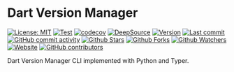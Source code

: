 # Dart Version Manager

[![License: MIT](https://img.shields.io/badge/License-MIT-green.svg)](https://opensource.org/licenses/MIT)
[![Test](https://github.com/educup/dvm/workflows/CI/badge.svg)](https://github.com/educup/dvm/actions?query=workflow%3ACI)
[![codecov](https://codecov.io/gh/educup/dvm/branch/main/graph/badge.svg?token=Z1MEEL3EAB)](https://codecov.io/gh/educup/dvm)
[![DeepSource](https://deepsource.io/gh/educup/dvm.svg/?label=active+issues)](https://deepsource.io/gh/educup/dvm/?ref=repository-badge)
[![Version](https://img.shields.io/pypi/v/dvm?color=%2334D058&label=Version)](https://pypi.org/project/dvm)
[![Last commit](https://img.shields.io/github/last-commit/educup/dvm.svg?style=flat)](https://github.com/educup/dvm/commits)
[![GitHub commit activity](https://img.shields.io/github/commit-activity/m/educup/dvm)](https://github.com/educup/dvm/commits)
[![Github Stars](https://img.shields.io/github/stars/educup/dvm?style=flat&logo=github)](https://github.com/educup/dvm/stargazers)
[![Github Forks](https://img.shields.io/github/forks/educup/dvm?style=flat&logo=github)](https://github.com/educup/dvm/network/members)
[![Github Watchers](https://img.shields.io/github/watchers/educup/dvm?style=flat&logo=github)](https://github.com/educup/dvm)
[![Website](https://img.shields.io/website?up_message=online&url=https%3A%2F%2Feducup.github.io/dvm)](https://educup.github.io/dvm)
[![GitHub contributors](https://img.shields.io/github/contributors/educup/dvm)](https://github.com/educup/dvm/graphs/contributors)

Dart Version Manager CLI implemented with Python and Typer.
